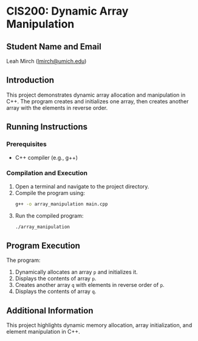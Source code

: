 
# CIS200: Dynamic Array Manipulation

## Student Name and Email
Leah Mirch (lmirch@umich.edu)

## Introduction
This project demonstrates dynamic array allocation and manipulation in C++. The program creates and initializes one array, then creates another array with the elements in reverse order.

## Running Instructions
### Prerequisites
- C++ compiler (e.g., g++)

### Compilation and Execution
1. Open a terminal and navigate to the project directory.
2. Compile the program using:
   ```bash
   g++ -o array_manipulation main.cpp
   ```
3. Run the compiled program:
   ```bash
   ./array_manipulation
   ```

## Program Execution
The program:
1. Dynamically allocates an array `p` and initializes it.
2. Displays the contents of array `p`.
3. Creates another array `q` with elements in reverse order of `p`.
4. Displays the contents of array `q`.

## Additional Information
This project highlights dynamic memory allocation, array initialization, and element manipulation in C++.
